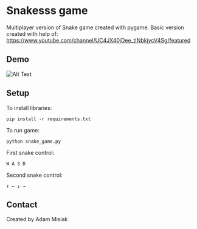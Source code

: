 # Snakesss game

Multiplayer version of Snake game created with pygame. Basic version created with help of: https://www.youtube.com/channel/UC4JX40jDee_tINbkjycV4Sg/featured

## Demo
![Alt Text](https://media.giphy.com/media/XBLBUYrBypcfbCCFON/giphy.gif)

## Setup
To install libraries:
```
pip install -r requirements.txt
```
To run game:
```
python snake_game.py
```
First snake control:
```
W A S D
```
Second snake control:
```
↑ ← ↓ →
```

## Contact
Created by Adam Misiak
